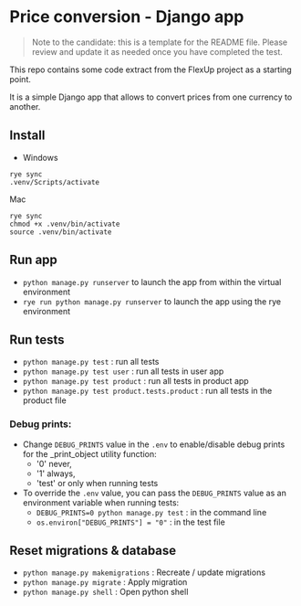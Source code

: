 # Price conversion - Django app

> Note to the candidate: this is a template for the README file. Please review and update it as needed once you have completed the test.

This repo contains some code extract from the FlexUp project as a starting point.

It is a simple Django app that allows to convert prices from one currency to another.

## Install

- Windows
```
rye sync
.venv/Scripts/activate
```

Mac
```
rye sync
chmod +x .venv/bin/activate
source .venv/bin/activate
```

## Run app

- `python manage.py runserver` to launch the app from within the virtual environment
- `rye run python manage.py runserver` to launch the app using the rye environment

## Run tests

- `python manage.py test` : run all tests
- `python manage.py test user` : run all tests in user app
- `python manage.py test product` : run all tests in product app
- `python manage.py test product.tests.product` : run all tests in the product file


### Debug prints:
- Change `DEBUG_PRINTS` value in the `.env` to enable/disable debug prints for the _print_object utility function:
  - '0' never,
  - '1' always,
  - 'test' or only when running tests
- To override the `.env` value, you can pass the `DEBUG_PRINTS` value as an environment variable when running tests:
  - `DEBUG_PRINTS=0 python manage.py test` : in the command line
  - `os.environ["DEBUG_PRINTS"] = "0"` : in the test file


## Reset migrations & database

- `python manage.py makemigrations` : Recreate / update migrations 
- `python manage.py migrate` : Apply migration
- `python manage.py shell` : Open python shell


